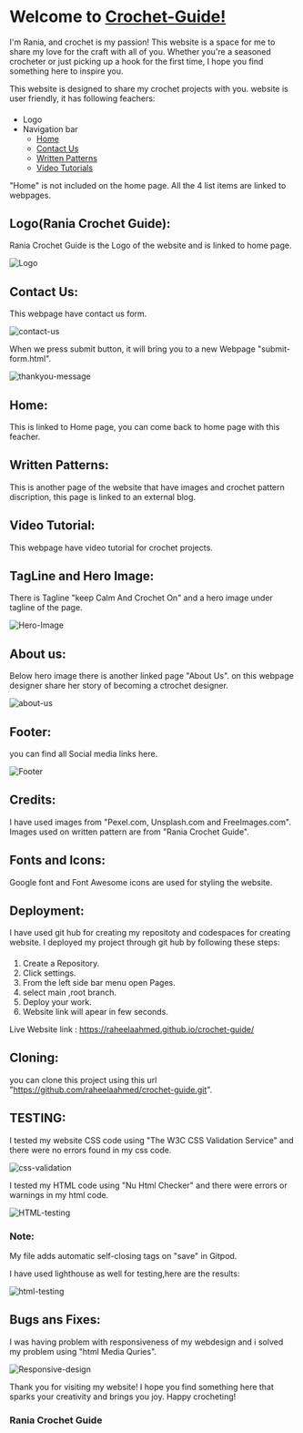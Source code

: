 # Welcome to [Crochet-Guide!](https://raheelaahmed.github.io/crochet-guide/index.html)



I'm Rania, and crochet is my passion! This website is a space for me to share my love for the craft with all of you. Whether you're a seasoned crocheter or just picking up a hook for the first time, I hope you find something here to inspire you.

This website is designed to share my crochet projects with you.
website is user friendly, it has following feachers:


####
- Logo
- Navigation bar
    - [Home](https://raheelaahmed.github.io/crochet-guide/index.html)
    - [Contact Us](https://raheelaahmed.github.io/crochet-guide/contact-us.html)
    - [Written Patterns](https://raheelaahmed.github.io/crochet-guide/written-patterns.html)
    - [Video Tutorials](https://raheelaahmed.github.io/crochet-guide/video-tutorials.html)


"Home" is not included on the home page. All the 4 list items are linked to webpages.
## Logo(Rania Crochet Guide):
 Rania Crochet Guide is the Logo of the website and is linked to home page.


![Logo](documents/screenshots/logo.png)



## Contact Us:
 This webpage have contact us form.



![contact-us](documents/screenshots/contactus.png)





When we press submit button, it will bring you to a new Webpage "submit-form.html".






![thankyou-message](documents/screenshots/thankyou.png)








## Home: 
This is linked to Home page, you can come back to home page with this feacher.


## Written Patterns:
This is another page of the website that have images and  crochet pattern discription, this page is linked to an external blog.




## Video Tutorial:
This  webpage  have video tutorial for crochet projects.



## TagLine and Hero Image:

There is Tagline "keep Calm And Crochet On" and  a hero image under tagline of the page.



 ![Hero-Image](documents/screenshots/home.png)




## About us:
 
 
 Below hero image there is another linked page "About Us".
 on this webpage designer share her story of becoming a ctrochet designer.
 



![about-us](documents/screenshots/about-us.png)



## Footer:
 you can find all Social media links here. 


 ![Footer](assets/images/footer.png)




## Credits:

I have used  images from "Pexel.com, Unsplash.com and FreeImages.com". Images used on written pattern are from "Rania Crochet Guide".



## Fonts and Icons:
 Google font and Font Awesome icons are used for styling the website.



## Deployment:

 I have used git hub for creating my repositoty and codespaces for creating website. I deployed my project through git hub by following these steps:


####

1. Create a Repository.
1.  Click settings.
1.  From the left side bar  menu open Pages.
1. select main ,root branch.
1.  Deploy your work.
1. Website link will apear in few seconds.


 Live Website link : https://raheelaahmed.github.io/crochet-guide/



## Cloning:

 you can clone this project using this url "https://github.com/raheelaahmed/crochet-guide.git".





## TESTING: 

I tested my website  CSS code using  "The W3C CSS Validation Service" and there were no errors found in my css code.






![css-validation](documents/screenshots/css-validation.png)






I tested my HTML code using "Nu Html Checker" and there were errors or warnings in my html code.





![HTML-testing](documents/screenshots/html-testing.png)






### Note: 

My file adds automatic self-closing tags on "save" in Gitpod.





I  have used lighthouse as well for testing,here are the results:







![html-testing](documents/screenshots/performance-testing.png)



## Bugs ans Fixes:

I was having problem with responsiveness of my webdesign and i solved my problem using "html Media Quries".



![Responsive-design](documents/screenshots/responsivene-design.png)







Thank you for visiting my website! I hope you find something here that sparks your creativity and brings you joy. Happy crocheting!








### Rania Crochet Guide
